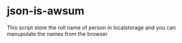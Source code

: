# json-is-awsum

This script store the roll name of person in localstorage and you can manupulate the names from the browser

